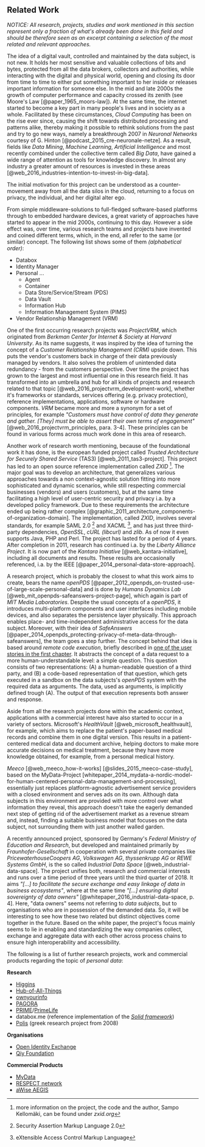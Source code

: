 ## Related Work



*NOTICE: All research, projects, studies and work mentioned in this section represent only a 
fraction of what's already been done in this field and should be therefore seen as an excerpt 
containing a selection of the most related and relevant approaches.* 



The idea of a digital vault, controlled and maintained by the data subject, is not new. It holds her 
most sensitive and valuable collections of bits and bytes, protected from all the data brokers, 
collectors and authorities, while interacting with the digital and physical world, opening and 
closing its door from time to time to either put something important to her inside or releases 
important information for someone else.
In the mid and late 2000s the growth of computer performance and capacity crossed its zenith (see 
Moore's Law [@paper_1965_moors-law]). At the same time, the internet started to become a key part in 
many people's lives and in society as a whole. Facilitated by these circumstances, *Cloud Computing* 
has been on the rise ever since, causing the shift towards distributed processing and patterns 
alike, thereby making it possible to rethink solutions from the past and try to go new ways, namely 
a breakthrough 2007 in *Neuronal Networks* courtesy of G. Hinton 
[@podcast_2015_cre-neuronale-netze]. As a result, fields like *Data Mining*, *Machine Learning*, 
*Artificial Intelligence* and most recently combined under the collective term called *Big Data*, 
have gained a wide range of attention as tools for knowledge discovery. In almost any industry a 
greater amount of resources is invested in these areas 
[@web_2016_industries-intention-to-invest-in-big-data]. 

The initial motivation for this project can be understood as a counter-movement away from all the 
data silos in the cloud, returning to a focus on privacy, the individual, and her digital alter 
ego.

From simple middleware-solutions to full-fledged software-based platforms through to embedded
hardware devices, a great variety of approaches have started to appear in the mid 2000s, continuing 
to this day. However a side effect was, over time, various research teams and projects have invented 
and coined different terms, which, in the end, all refer to the same (or similar) concept. The 
following list shows some of them *(alphabetical order)*:

+   Databox
+   Identity Manager
+   Personal ...
    -   Agent
    -   Container
    -   Data Store/Service/Stream (PDS)
    -   Data Vault
    -   Information Hub
    -   Information Management System (PIMS)
+   Vendor Relationship Management (VRM)

One of the first occurring research projects was *ProjectVRM*, which originated from *Berkman Center 
for Internet & Society* at *Harvard University*. As its name suggests, it was inspired by the idea 
of turning the concept of a *Customer Relationship Management (CRM)* upside down. This puts the 
vendor's customers back in charge of their data previously managed by vendors. It also solves the 
problem of unintended data redundancy - from the customers perspective. Over time the project has 
grown to the largest and most influential one in this research field. It has transformed into an 
umbrella and hub for all kinds of projects and research related to that topic 
[@web_2016_projectvrm_development-work], whether it's frameworks or standards, services offering 
(e.g. privacy protection), reference implementations, applications, software or hardware components. 
*VRM* became more and more a synonym for a set of principles, for example *"Customers must have 
control of data they generate and gather. [They] must be able to assert their own terms of 
engagement"* [@web_2016_projectvrm_principles, para. 3-4]. These principles can be found in various 
forms across much work done in this area of research.

Another work of research worth mentioning, because of the foundational work it has done, is the 
european funded project called *Trusted Architecture for Securely Shared Service* (TAS3)
[@web_2011_tas3-project]. This project has led to an open source reference implementation called 
*ZXID* [^more-infos_zxid]. The major goal was to develop an architecture, that generalizes various 
approaches towards a non context-agnostic solution fitting into more sophisticated and dynamic 
scenarios, while still respecting commercial businesses (vendors) and users (customers), but at the 
same time facilitating a high level of user-centric security and privacy i.a. by a developed policy 
framework. Due to these requirements the architecture ended up being rather complex 
[@graphic_2011_architecture_components-of-organization-domain]. The implementation, called *ZXID*, 
involves several standards, for example SAML 2.0 [^abbr_saml2] and XACML [^abbr_xacml], and has just 
three third-party dependencies, *OpenSSL*, *cURL (libcurl)* and *zlib*. As of now it even supports 
Java, PHP and Perl.
The project has lasted for a period of 4 years. After completion in 2011, research has continued 
i.a. by the *Liberty Alliance Project*. It is now part of the *Kantara Initiative* 
[@web_kantara-initiative], including all documents and results. These results are occasionally 
referenced, i.a. by the IEEE [@paper_2014_personal-data-store-approach].

A research project, which is probably the closest to what this work aims to create, bears the name 
*openPDS* [@paper_2012_openpds_on-trusted-use-of-large-scale-personal-data] and is done by 
*Humans Dynamics Lab* [@web_mit_openpds-safeanswers-project-page], which again is part of 
*MIT Media Laboratories*. Despite the usual concepts of a *openPDS*, it introduces multi-platform
components and user interfaces including mobile devices, and also separates the persistence layer 
physically. This approach enables place- and time-independent administrative access for the data
subject. Moreover, with their idea of *SafeAnswers* 
[@paper_2014_openpds_protecting-privacy-of-meta-data-through-safeanswers], the team goes a step 
further. The concept behind that idea is based around *remote code execution*, briefly described in 
[one of the user stories in the first chapter](#header-applying-for-a-loan-and-checking-creditworthiness). 
It abstracts the concept of a data request to a more human-understandable level: a simple question.
This question consists of two representations: (A) a human-readable question of a third party, 
and (B) a code-based representation of that question, which gets executed in a sandbox on the data 
subjects's *openPDS* system with the required data as arguments. The data, used as arguments, is 
implicitly defined trough (A). The output of that execution represents both answer and response. 

Aside from all the research projects done within the academic context, applications with a 
commercial interest have also started to occur in a variety of sectors. Microsoft's *HealthVault*
[@web_microsoft_healthvault], for example, which aims to replace the patient's paper-based medical 
records and combine them in one digital version. This results in a patient-centered medical data and 
document archive, helping doctors to make more accurate decisions on medical treatment, because they 
have more knowledge obtained, for example, from a personal medical history.

*Meeco* [@web_meeco_how-it-works] [@slides_2015_meeco-case-study], based on the MyData-Project 
[whitepaper_2014_mydata-a-nordic-model-for-human-centered-personal-data-management-and-processing], 
essentially just replaces platform-agnostic advertisement service providers with a closed 
environment and serves ads on its own. Although data subjects in this environment are provided with 
more control over what information they reveal, this approach doesn't take the eagerly demanded next 
step of getting rid of the advertisement market as a revenue stream and, instead, finding a suitable 
business model that focuses on the data subject, not surrounding them with just another walled 
garden.

A recently announced project, sponsored by Germany's *Federal Ministry of Education and Research*, 
but developed and maintained primarily by *Fraunhofer-Gesellschaft* in cooperation with several 
private companies like *PricewaterhouseCoopers AG*, *Volkswagen AG*, *thyssenkrupp AG* or 
*REWE Systems GmbH*, is the so called *Industrial Data Space* [@web_industrial-data-space]. 
The project unifies both, research and commercial interests and runs over a time period of three 
years until the third quarter of 2018. It aims *"[...] to facilitate the secure exchange and easy 
linkage of data in business ecosystems"*, where at the same time *"[...] ensuring digital 
sovereignty of data owners"* [@whitepaper_2016_industrial-data-space, p. 4]. Here, "data owners" 
seems not referring to *data subjects*, but to organisations who are in possession of the demanded 
data. So, it will be interesting to see how these two related but distinct objectives come together 
in the future. Based on the white paper, the project's focus mainly seems to lie in enabling and 
standardizing the way companies collect, exchange and aggregate data with each other across process 
chains to ensure high interoperability and accessibility.

The following is a list of further research projects, work and commercial products regarding the 
topic of *personal data*:

__Research__

+   [Higgins](https://www.eclipse.org/higgins)
+   [Hub-of-All-Things](http://hubofallthings.com/what-is-the-hat)
+   [ownyourinfo](http://www.ownyourinfo.com)
+   [PAGORA](http://www.paoga.com)
+   [PRIME](https://www.prime-project.eu)/[PrimeLife](http://primelife.ercim.eu)
+   databox.me (reference implementation of the *[Solid framework](https://github.com/solid/solid)*)
+   [Polis](http://polis.ee.duth.gr/Polis) (greek research project from 2008)


__Organisations__

+   [Open Identity Exchange](http://openidentityexchange.org/resources/white-papers)
+   [Qiy Foundation](https://www.qiyfoundation.org/)


__Commercial Products__

+   [MyData ](https://mydatafi.wordpress.com)
+   [RESPECT network](https://www.respectnetwork.com)
+   [aWise AEGIS](http://www.ewise.com/aegis)


[^more-infos_zxid]: more information on the project, the code and the author, Sampo Kellomäki, can
    be found under *zxid.org*
    
[^abbr_saml2]: Security Assertion Markup Language 2.0

[^abbr_xacml]: eXtensible Access Control Markup Language
